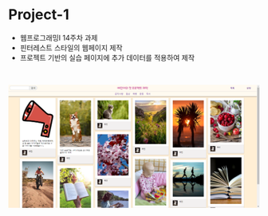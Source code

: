 # Project-1
- 웹프로그래밍I 14주차 과제    
- 핀터레스트 스타일의 웹페이지 제작    
- 프로젝트 기반의 실습 페이지에 추가 데이터를 적용하여 제작
<br>

![화면이미지](https://github.com/yejin-e/University-lecture/blob/main/Image/WebProgramming-Project1.PNG)
